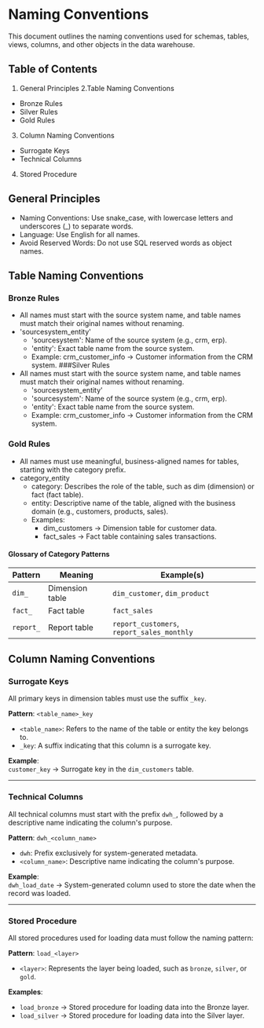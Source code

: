 # Naming Conventions
This document outlines the naming conventions used for schemas, tables, views, columns, and other objects in the data warehouse.

## Table of Contents
1. General Principles
2.Table Naming Conventions
  - Bronze Rules
  - Silver Rules
  - Gold Rules
3. Column Naming Conventions
  - Surrogate Keys
  - Technical Columns
4. Stored Procedure

## General Principles
- Naming Conventions: Use snake_case, with lowercase letters and underscores (_) to separate words.
- Language: Use English for all names.
- Avoid Reserved Words: Do not use SQL reserved words as object names.
  
## Table Naming Conventions
### Bronze Rules
- All names must start with the source system name, and table names must match their original names without renaming.
- 'sourcesystem_entity'
  - 'sourcesystem': Name of the source system (e.g., crm, erp).
  - 'entity': Exact table name from the source system.
  - Example: crm_customer_info → Customer information from the CRM system.
###Silver Rules
- All names must start with the source system name, and table names must match their original names without renaming.
  - 'sourcesystem_entity'
  - 'sourcesystem': Name of the source system (e.g., crm, erp).
  - 'entity': Exact table name from the source system.
  - Example: crm_customer_info → Customer information from the CRM system.
### Gold Rules
- All names must use meaningful, business-aligned names for tables, starting with the category prefix.
- category_entity
  - category: Describes the role of the table, such as dim (dimension) or fact (fact table).
  - entity: Descriptive name of the table, aligned with the business domain (e.g., customers, products, sales).
  - Examples:
    - dim_customers → Dimension table for customer data.
    - fact_sales → Fact table containing sales transactions.
#### Glossary of Category Patterns
| Pattern   | Meaning          | Example(s)                                 |
|-----------|------------------|--------------------------------------------|
| `dim_`    | Dimension table  | `dim_customer`, `dim_product`              |
| `fact_`   | Fact table       | `fact_sales`                               |
| `report_` | Report table     | `report_customers`, `report_sales_monthly` |

## Column Naming Conventions

### Surrogate Keys
All primary keys in dimension tables must use the suffix `_key`.

**Pattern**: `<table_name>_key`  
- `<table_name>`: Refers to the name of the table or entity the key belongs to.  
- `_key`: A suffix indicating that this column is a surrogate key.

**Example**:  
`customer_key` → Surrogate key in the `dim_customers` table.

---

### Technical Columns
All technical columns must start with the prefix `dwh_`, followed by a descriptive name indicating the column's purpose.

**Pattern**: `dwh_<column_name>`  
- `dwh`: Prefix exclusively for system-generated metadata.  
- `<column_name>`: Descriptive name indicating the column's purpose.

**Example**:  
`dwh_load_date` → System-generated column used to store the date when the record was loaded.

---

### Stored Procedure
All stored procedures used for loading data must follow the naming pattern:

**Pattern**: `load_<layer>`  
- `<layer>`: Represents the layer being loaded, such as `bronze`, `silver`, or `gold`.

**Examples**:  
- `load_bronze` → Stored procedure for loading data into the Bronze layer.  
- `load_silver` → Stored procedure for loading data into the Silver layer.


